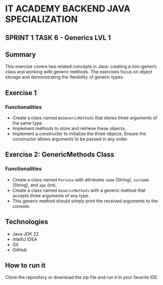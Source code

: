 # IT ACADEMY BACKEND JAVA SPECIALIZATION
## SPRINT 1 TASK 6 - Generics LVL 1

## Summary

This exercise covers two related concepts in Java: creating a non-generic class and working with generic methods.  The exercises focus on object storage and demonstrating the flexibility of generic types.

## Exercise 1

### Functionalities

- Create a class named `NoGenericMethods` that stores three arguments of the same type.
- Implement methods to store and retrieve these objects.
- Implement a constructor to initialize the three objects.  Ensure the constructor allows arguments to be passed in any order.

## Exercise 2: GenericMethods Class

### Functionalities

- Create a class named `Persona` with attributes `name` (String), `surname` (String), and `age` (int).
- Create a class named `GenericMethods` with a generic method that accepts three arguments of any type.
- This generic method should simply print the received arguments to the console.

## Technologies

- Java JDK 22 
- IntelliJ IDEA 
- Git
- GitHub

## How to run it

Clone the repository or download the zip file and run it in your favorite IDE.  